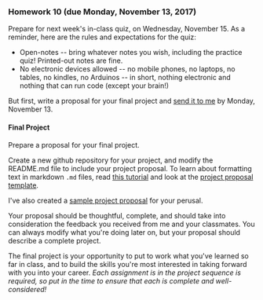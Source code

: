 ### Homework 10 (due Monday, November 13, 2017)

Prepare for next week's in-class quiz, on Wednesday, November 15. As a reminder, here are the rules and expectations for the quiz:

- Open-notes -- bring whatever notes you wish, including the practice quiz! Printed-out notes are fine.
- No electronic devices allowed -- no mobile phones, no laptops, no tables, no kindles, no Arduinos -- in short, nothing electronic and nothing that can run code (except your brain!)

But first, write a proposal for your final project and [send it to me](mailto:jzamfirescupereira@cca.edu) by Monday, November 13.

#### Final Project

Prepare a proposal for your final project.

Create a new github repository for your project, and modify the README.md file to include your project proposal. To learn about formatting text in markdown `.md` files, read [this tutorial](https://help.github.com/articles/markdown-basics/) and look at the [project proposal template](project-template.md).

I've also created a [sample project proposal](sample-proposal.md) for your perusal.

Your proposal should be thoughtful, complete, and should take into consideration the feedback you received from me and your classmates. You can always modify what you're doing later on, but your proposal should describe a complete project.

The final project is your opportunity to put to work what you've learned so far in class, and to build the skills you're most interested in taking forward with you into your career. *Each assignment is in the project sequence is required, so put in the time to ensure that each is complete and well-considered!*
